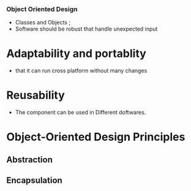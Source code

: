 ### Object Oriented Design 

- Classes and Objects ;
- Software should be robust that handle unexpected input

# Adaptability and portablity 
- that it can run cross platform without many changes

# Reusability
- The component can be used in Different doftwares. 

# Object-Oriented Design Principles
## Abstraction
## Encapsulation
